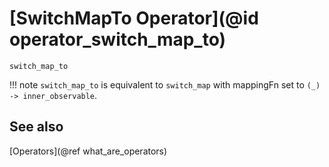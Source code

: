 # [SwitchMapTo Operator](@id operator_switch_map_to)

```@docs
switch_map_to
```

!!! note
    `switch_map_to` is equivalent to `switch_map` with mappingFn set to `(_) -> inner_observable`.

## See also

[Operators](@ref what_are_operators)
